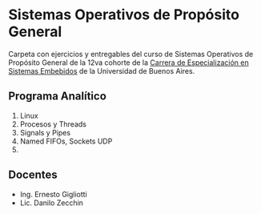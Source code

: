 # Sistemas Operativos de Propósito General

Carpeta con ejercicios y entregables del curso de Sistemas Operativos de Propósito General de la 12va cohorte de la [Carrera de Especialización en Sistemas Embebidos](http://laboratorios.fi.uba.ar/lse/especializacion.html#Carrera_Especializacion_Sistemas_Embebidos) de la Universidad de Buenos Aires.

## Programa Analítico

1. Linux
2. Procesos y Threads
3. Signals y Pipes
4. Named FIFOs, Sockets UDP
5. 

## Docentes

- Ing. Ernesto Gigliotti
- Lic. Danilo Zecchin
